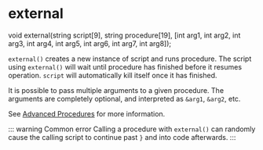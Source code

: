 # external

<Prototype small>void external(string script[9], string procedure[19], [int arg1, int arg2, int arg3, int arg4, int arg5, int arg6, int arg7, int arg8]);</Prototype>

`external()` creates a new instance of script and runs procedure. The script using `external()` will wait until procedure has finished before it resumes operation. `script` will automatically kill itself once it has finished.

<VersionInfo dink="1.08" freedink="all">

It is possible to pass multiple arguments to a given procedure. The arguments are completely optional, and interpreted as `&arg1`, `&arg2`, etc.

See [Advanced Procedures](../guide/procedures.md#advanced-procedures) for more information.

</VersionInfo>

::: warning Common error
Calling a procedure with `external()` can randomly cause the calling script to continue past `}` and into code afterwards.
:::
